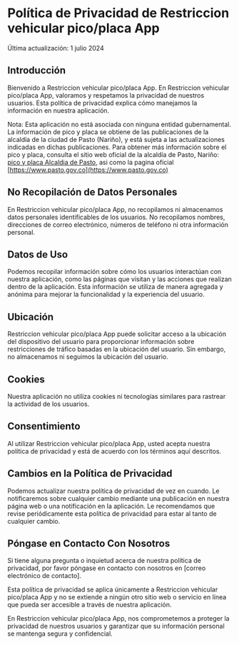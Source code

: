 # Política de Privacidad de Restriccion vehicular pico/placa App

Última actualización: 1 julio 2024

## Introducción

Bienvenido a Restriccion vehicular pico/placa App. En Restriccion vehicular pico/placa App, valoramos y respetamos la privacidad de nuestros usuarios. Esta política de privacidad explica cómo manejamos la información en nuestra aplicación.

Nota: Esta aplicación no está asociada con ninguna entidad gubernamental. La información de pico y placa se obtiene de las publicaciones de la alcaldía de la ciudad de Pasto (Nariño), y está sujeta a las actualizaciones indicadas en dichas publicaciones. Para obtener más información sobre el pico y placa, consulta el sitio web oficial de la alcaldía de Pasto, Nariño:  [pico y placa Alcaldia de Pasto](https://www.pasto.gov.co/index.php/contenidos/15936-pico-y-placa-2024), asi como la pagina oficial  [https://www.pasto.gov.co](https://www.pasto.gov.co)
## No Recopilación de Datos Personales

En Restriccion vehicular pico/placa App, no recopilamos ni almacenamos datos personales identificables de los usuarios. No recopilamos nombres, direcciones de correo electrónico, números de teléfono ni otra información personal.

## Datos de Uso

Podemos recopilar información sobre cómo los usuarios interactúan con nuestra aplicación, como las páginas que visitan y las acciones que realizan dentro de la aplicación. Esta información se utiliza de manera agregada y anónima para mejorar la funcionalidad y la experiencia del usuario.

## Ubicación

Restriccion vehicular pico/placa App puede solicitar acceso a la ubicación del dispositivo del usuario para proporcionar información sobre restricciones de tráfico basadas en la ubicación del usuario. Sin embargo, no almacenamos ni seguimos la ubicación del usuario.

## Cookies

Nuestra aplicación no utiliza cookies ni tecnologías similares para rastrear la actividad de los usuarios.

## Consentimiento

Al utilizar Restriccion vehicular pico/placa App, usted acepta nuestra política de privacidad y está de acuerdo con los términos aquí descritos.

## Cambios en la Política de Privacidad

Podemos actualizar nuestra política de privacidad de vez en cuando. Le notificaremos sobre cualquier cambio mediante una publicación en nuestra página web o una notificación en la aplicación. Le recomendamos que revise periódicamente esta política de privacidad para estar al tanto de cualquier cambio.

## Póngase en Contacto Con Nosotros

Si tiene alguna pregunta o inquietud acerca de nuestra política de privacidad, por favor póngase en contacto con nosotros en [correo electrónico de contacto].

Esta política de privacidad se aplica únicamente a Restriccion vehicular pico/placa App y no se extiende a ningún otro sitio web o servicio en línea que pueda ser accesible a través de nuestra aplicación.

En Restriccion vehicular pico/placa App, nos comprometemos a proteger la privacidad de nuestros usuarios y garantizar que su información personal se mantenga segura y confidencial.

